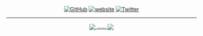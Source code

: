 <p align="center">
	<a href="https://github.com/Tim2906"><img src="https://img.shields.io/github/followers/terrytangyuan.svg?label=GitHub&style=social" alt="GitHub"></a>
	<a href="https://siegler.xyz/"><img src="https://img.shields.io/static/v1?label=&labelColor=505050&message=website&color=%230076D6&style=flat&logo=google-chrome&logoColor=%230076D6" alt="website"/></a>
	<a href="https://twitter.com/DreamingTim"><img src="https://img.shields.io/twitter/follow/TerryTangYuan?label=Twitter&style=social" alt="Twitter"></a>
	<hr>
	<center>
	<a href="https://github.com/Tim2906-DiscordBot/AltV-Stats-DiscordBot" target="_blank">
  	<img align="center" src="https://github-readme-stats.vercel.app/api/pin/?username=Tim2906-DiscordBot&repo=AltV-Stats-DiscordBot&theme=dracula" />
	......
	<a href="https://github.com/AbhishekMaira10/COVID-19-Tracker" target="_blank">
  	<img align="center" src="https://github-readme-stats.vercel.app/api/pin/?username=Tim2906-DiscordBot&repo=Minecraft-Stats-DiscordBot&theme=dracula" />
	</center>
</a>
</p>

